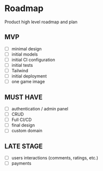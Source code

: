 # Roadmap

Product high level roadmap and plan

## MVP

- [ ] minimal design
- [ ] initial models
- [ ] initial CI configuration
- [ ] initial tests
- [ ] Tailwind
- [ ] initial deployment
- [ ] one game image

## MUST HAVE

- [ ] authentication / admin panel
- [ ] CRUD
- [ ] Full CI/CD
- [ ] final design
- [ ] custom domain

## LATE STAGE

- [ ] users interactions (comments, ratings, etc.)
- [ ] payments
